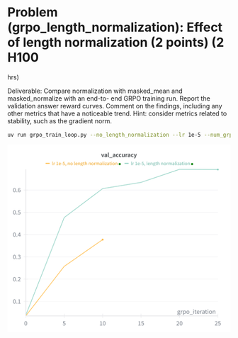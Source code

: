 # Problem (grpo_length_normalization): Effect of length normalization (2 points) (2 H100
hrs)

Deliverable: Compare normalization with masked_mean and masked_normalize with an end-to-
end GRPO training run. Report the validation answer reward curves. Comment on the findings,
including any other metrics that have a noticeable trend.
Hint: consider metrics related to stability, such as the gradient norm.

```bash
uv run grpo_train_loop.py --no_length_normalization --lr 1e-5 --num_grpo_iterations 40
```

![](figures/grpo_length_normalization.png)

